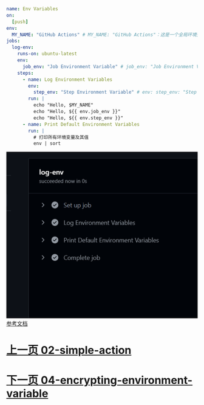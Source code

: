 ```yaml
name: Env Variables
on:
  [push]
env:
  MY_NAME: "GitHub Actions" # MY_NAME: "GitHub Actions"：这是一个全局环境变量，它可以在整个工作流程中使用。
jobs:
  log-env:
    runs-on: ubuntu-latest
    env:
      job_env: "Job Environment Variable" # job_env: "Job Environment Variable"：这是一个作业级别的环境变量，它可以在整个作业中使用。
    steps:
      - name: Log Environment Variables
        env:
          step_env: "Step Environment Variable" # env: step_env: "Step Environment Variable"：这是一个步骤级别的环境变量，它可以在整个步骤中使用。
        run: |
          echo "Hello, $MY_NAME"
          echo "Hello, ${{ env.job_env }}"
          echo "Hello, ${{ env.step_env }}"
      - name: Print Default Environment Variables
        run: |
          # 打印所有环境变量及其值
          env | sort
```
![img.png](img.png)
[参考文档](https://docs.github.com/zh/actions/writing-workflows/choosing-what-your-workflow-does/store-information-in-variables#default-environment-variables)

# [上一页 02-simple-action](../02-simple-action/02.md)
# [下一页 04-encrypting-environment-variable](../04-encrypting-environment-variable/04.md)
